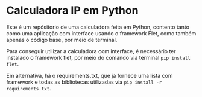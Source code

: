 <h1>Calculadora IP em Python</h1> 
<p>Este é um repósitorio de uma calculadora feita em Python, contento tanto como uma aplicação com interface usando o framework Flet, como também apenas o código base, por meio de terminal.</p>
<p>Para conseguir utilizar a calculadora com interface, é necessário ter instalado o framework flet, por meio do comando via terminal <code>pip install flet</code>.</p>
<p>Em alternativa, há o requirements.txt, que já fornece uma lista com framework e todas as bibliotecas utilizadas via <code>pip install -r requirements.txt</code>.</p>
